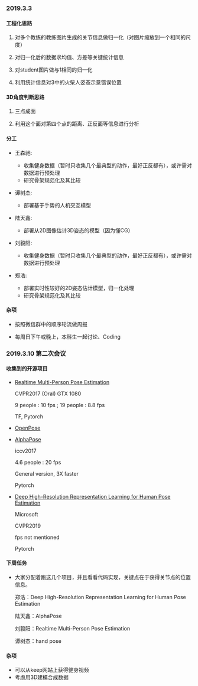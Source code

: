 ### 2019.3.3

#### 工程化思路

1. 对多个教练的教练图片生成的关节信息做归一化（对图片缩放到一个相同的尺度）

2. 对归一化后的数据求均值、方差等关键统计信息

3. 对student图片做与1相同的归一化

4. 利用统计信息对3中的火柴人姿态示意错误位置


#### 3D角度判断思路

1. 三点成面

2. 利用这个面对第四个点的距离、正反面等信息进行分析

#### 分工

- 王森驰:
  - 收集健身数据（暂时只收集几个最典型的动作，最好正反都有），或许需对数据进行预处理
  - 研究骨架规范化及其比较

- 谭树杰:
  - 部署基于手势的人机交互模型

- 陆天鑫:
  -  部署从2D图像估计3D姿态的模型（因为懂CG）

- 刘毅阳:
  - 收集健身数据（暂时只收集几个最典型的动作，最好正反都有），或许需对数据进行预处理

- 郑浩:
  - 部署实时性较好的2D姿态估计模型，归一化处理
  - 研究骨架规范化及其比较

#### 杂项

- 按照微信群中的顺序轮流做周报

- 每周日下午或晚上，本科生一起讨论、Coding

### 2019.3.10 第二次会议 

#### 收集到的开源项目

- [Realtime Multi-Person Pose Estimation](https://github.com/ZheC/Realtime_Multi-Person_Pose_Estimation)

    CVPR2017 (Oral) GTX 1080
    
    9 people : 10 fps ; 19 people : 8.8 fps
    
    TF, Pytorch 

- [OpenPose](https://github.com/CMU-Perceptual-Computing-Lab/openpose)

- [AlphaPose](https://github.com/MVIG-SJTU/AlphaPose)
   
   iccv2017
   
   4.6 people : 20 fps 
   
   General version, 3X faster
   
   Pytorch

- [Deep High-Resolution Representation Learning for Human Pose Estimation](https://github.com/leoxiaobin/deep-high-resolution-net.pytorch)
   
   Microsoft
   
   CVPR2019
   
   fps not mentioned   
   
   Pytorch 

#### 下周任务

- 大家分配着跑这几个项目，并且看看代码实现，关键点在于获得关节点的位置信息。

    郑浩：Deep High-Resolution Representation Learning for Human Pose Estimation

    陆天鑫：AlphaPose

    刘毅阳：Realtime Multi-Person Pose Estimation

    谭树杰：hand pose

#### 杂项

- 可以从keep网站上获得健身视频
- 考虑用3D建模合成数据

